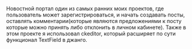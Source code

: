 Новостной портал один из самых ранних моих проектов, где пользователь может зарегистрироваться, и начать создавать посты, оставлять комментарии(которые являются предложениями к посту которые можно принять либо отклонить в личном кабинете). Также в этом проекте я использовал ckeditor, который расширяет по сути функционал TextField в джанго.
